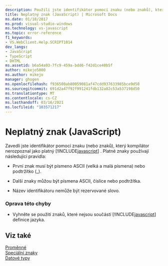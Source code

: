 ```yaml
---
description: Použili jste identifikátor pomocí znaku (nebo znaků), který kompilátor jazyka JavaScript nerozpoznal jako platný.
title: Neplatný znak (JavaScript) | Microsoft Docs
ms.date: 01/18/2017
ms.prod: visual-studio-windows
ms.technology: vs-javascript
ms.topic: error-reference
f1_keywords:
- VS.WebClient.Help.SCRIPT1014
dev_langs:
- JavaScript
- TypeScript
- DHTML
ms.assetid: b6a54a93-7fc9-459a-bdd6-f42d1ce40b5f
author: mikejo5000
ms.author: mikejo
manager: ghogen
ms.openlocfilehash: f936500ab80059081af47cdd937633985bce9d50
ms.sourcegitcommit: 691d2a47f92f991241fdb132a82c53a537198d50
ms.translationtype: MT
ms.contentlocale: cs-CZ
ms.lasthandoff: 03/16/2021
ms.locfileid: "103571217"
---
```

# <a name="invalid-character-javascript"></a>Neplatný znak (JavaScript)
Zavedli jste identifikátor pomocí znaku (nebo znaků), který kompilátor nerozpoznal jako platný [!INCLUDE[javascript](../../javascript/includes/javascript-md.md)] . Platné znaky používají následující pravidla:  
  
- První znak musí být písmeno ASCII (velká a malá písmena) nebo podtržítko (_).  
  
- Další znaky můžou být písmena ASCII, číslice nebo podtržítka.  
  
- Název identifikátoru nemůže být rezervované slovo.  
  
### <a name="to-correct-this-error"></a>Oprava této chyby  
  
- Vyhněte se použití znaků, které nejsou součástí [!INCLUDE[javascript](../../javascript/includes/javascript-md.md)] definice jazyka.  
  
## <a name="see-also"></a>Viz také  
 [Proměnné](https://developer.mozilla.org/docs/Learn/JavaScript/First_steps/Variables)   
 [Speciální znaky](https://developer.mozilla.org/docs/Web/JavaScript/Guide/Grammar_and_types)   
 [Datové typy](https://developer.mozilla.org/docs/Web/JavaScript/Data_structures)
